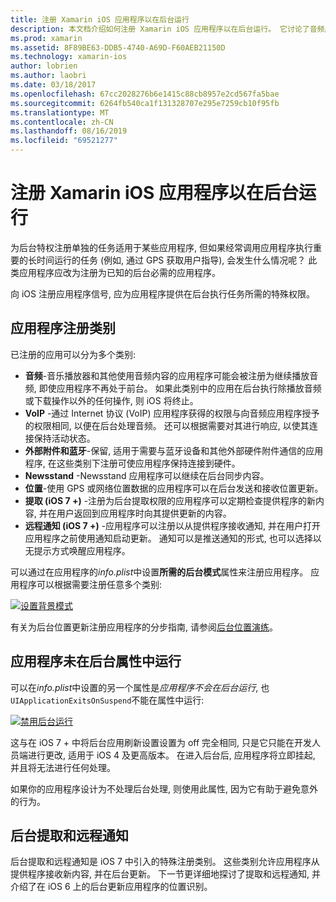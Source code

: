 ```yaml
---
title: 注册 Xamarin iOS 应用程序以在后台运行
description: 本文档介绍如何注册 Xamarin iOS 应用程序以在后台运行。 它讨论了音频应用、VoIP 应用、外部附件和蓝牙等。
ms.prod: xamarin
ms.assetid: 8F89BE63-DDB5-4740-A69D-F60AEB21150D
ms.technology: xamarin-ios
author: lobrien
ms.author: laobri
ms.date: 03/18/2017
ms.openlocfilehash: 67cc2028276b6e1415c88cb8957e2cd567fa5bae
ms.sourcegitcommit: 6264fb540ca1f131328707e295e7259cb10f95fb
ms.translationtype: MT
ms.contentlocale: zh-CN
ms.lasthandoff: 08/16/2019
ms.locfileid: "69521277"
---
```

# <a name="registering-xamarinios-apps-to-run-in-the-background"></a>注册 Xamarin iOS 应用程序以在后台运行

为后台特权注册单独的任务适用于某些应用程序, 但如果经常调用应用程序执行重要的长时间运行的任务 (例如, 通过 GPS 获取用户指导), 会发生什么情况呢？ 此类应用程序应改为注册为已知的后台必需的应用程序。

向 iOS 注册应用程序信号, 应为应用程序提供在后台执行任务所需的特殊权限。

## <a name="application-registration-categories"></a>应用程序注册类别

已注册的应用可以分为多个类别:

- **音频**-音乐播放器和其他使用音频内容的应用程序可能会被注册为继续播放音频, 即使应用程序不再处于前台。 如果此类别中的应用在后台执行除播放音频或下载操作以外的任何操作, 则 iOS 将终止。
- **VoIP** -通过 Internet 协议 (VoIP) 应用程序获得的权限与向音频应用程序授予的权限相同, 以便在后台处理音频。 还可以根据需要对其进行响应, 以使其连接保持活动状态。
- **外部附件和蓝牙**-保留, 适用于需要与蓝牙设备和其他外部硬件附件通信的应用程序, 在这些类别下注册可使应用程序保持连接到硬件。
- **Newsstand** -Newsstand 应用程序可以继续在后台同步内容。
- **位置**-使用 GPS 或网络位置数据的应用程序可以在后台发送和接收位置更新。
- **提取 (iOS 7 +)** -注册为后台提取权限的应用程序可以定期检查提供程序的新内容, 并在用户返回到应用程序时向其提供更新的内容。
- **远程通知 (iOS 7 +)** -应用程序可以注册以从提供程序接收通知, 并在用户打开应用程序之前使用通知启动更新。 通知可以是推送通知的形式, 也可以选择以无提示方式唤醒应用程序。


可以通过在应用程序的*info.plist*中设置**所需的后台模式**属性来注册应用程序。 应用程序可以根据需要注册任意多个类别:

 [![](registering-applications-to-run-in-background-images/bgmodes.png "设置背景模式")](registering-applications-to-run-in-background-images/bgmodes.png#lightbox)

有关为后台位置更新注册应用程序的分步指南, 请参阅[后台位置演练](~/ios/app-fundamentals/backgrounding/ios-backgrounding-walkthroughs/location-walkthrough.md)。

## <a name="application-does-not-run-in-background-property"></a>应用程序未在后台属性中运行

可以在*info.plist*中设置的另一个属性是*应用程序不会在后台运行*, 也`UIApplicationExitsOnSuspend`不能在属性中运行:

 [![](registering-applications-to-run-in-background-images/plist.png "禁用后台运行")](registering-applications-to-run-in-background-images/plist.png#lightbox)

这与在 iOS 7 + 中将后台应用刷新设置设置为 off 完全相同, 只是它只能在开发人员端进行更改, 适用于 iOS 4 及更高版本。 在进入后台后, 应用程序将立即挂起, 并且将无法进行任何处理。

如果你的应用程序设计为不处理后台处理, 则使用此属性, 因为它有助于避免意外的行为。

## <a name="background-fetch-and-remote-notifications"></a>后台提取和远程通知

后台提取和远程通知是 iOS 7 中引入的特殊注册类别。 这些类别允许应用程序从提供程序接收新内容, 并在后台更新。 下一节更详细地探讨了提取和远程通知, 并介绍了在 iOS 6 上的后台更新应用程序的位置识别。
